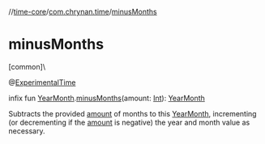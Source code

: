 //[time-core](../../index.md)/[com.chrynan.time](index.md)/[minusMonths](minus-months.md)

# minusMonths

[common]\

@[ExperimentalTime](https://kotlinlang.org/api/latest/jvm/stdlib/kotlin.time/-experimental-time/index.html)

infix fun [YearMonth](-year-month/index.md).[minusMonths](minus-months.md)(amount: [Int](https://kotlinlang.org/api/latest/jvm/stdlib/kotlin/-int/index.html)): [YearMonth](-year-month/index.md)

Subtracts the provided [amount](minus-months.md) of months to this [YearMonth](-year-month/index.md), incrementing (or decrementing if the [amount](minus-months.md) is negative) the year and month value as necessary.
